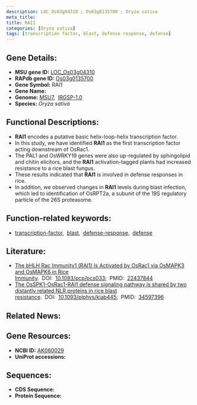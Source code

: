```yaml
---
description: LOC_Os03g04310 ; Os03g0135700 ; Oryza sativa
meta_title:
title: RAI1
categories: [Oryza sativa]
tags: [transcription factor, blast, defense response, defense]
---
```


## Gene Details:
- **MSU gene ID:** [LOC_Os03g04310](http://rice.uga.edu/cgi-bin/ORF_infopage.cgi?orf=LOC_Os03g04310)  
- **RAPdb gene ID:** [Os03g0135700](https://rapdb.dna.affrc.go.jp/locus/?name=Os03g0135700)  
- **Gene Symbol:** RAI1
- **Gene Name:**
- **Genome:**  [MSU7](http://rice.uga.edu/),&nbsp;&nbsp;[IRGSP-1.0](https://rapdb.dna.affrc.go.jp/download/irgsp1.html)
- **Species:** *Oryza sativa*

## Functional Descriptions:
   - **RAI1** encodes a putative basic helix-loop-helix transcription factor.
   - In this study, we have identified **RAI1** as the first transcription factor acting downstream of OsRac1.
   - The PAL1 and OsWRKY19 genes were also up-regulated by sphingolipid and chitin elicitors, and the **RAI1** activation-tagged plants had increased resistance to a rice blast fungus.
   - These results indicated that **RAI1** is involved in defense responses in rice.
   - In addition, we observed changes in **RAI1** levels during blast infection, which led to identification of OsRPT2a, a subunit of the 19S regulatory particle of the 26S proteasome.

## Function-related keywords:
   - [transcription-factor](/tags/transcription-factor/),&nbsp;&nbsp;[blast](/tags/blast/),&nbsp;&nbsp;[defense-response](/tags/defense-response/),&nbsp;&nbsp;[defense](/tags/defense/)

## Literature:
   - [The bHLH Rac Immunity1 (RAI1) Is Activated by OsRac1 via OsMAPK3 and OsMAPK6 in Rice Immunity](https://www.doi.org/10.1093/pcp/pcs033).&nbsp;&nbsp;DOI:&nbsp;&nbsp;[10.1093/pcp/pcs033](https://www.doi.org/10.1093/pcp/pcs033);&nbsp;&nbsp;PMID:&nbsp;&nbsp;[22437844](https://pubmed.ncbi.nlm.nih.gov/22437844/)
   - [The OsSPK1-OsRac1-RAI1 defense signaling pathway is shared by two distantly related NLR proteins in rice blast resistance](https://www.doi.org/10.1093/plphys/kiab445).&nbsp;&nbsp;DOI:&nbsp;&nbsp;[10.1093/plphys/kiab445](https://www.doi.org/10.1093/plphys/kiab445);&nbsp;&nbsp;PMID:&nbsp;&nbsp;[34597396](https://pubmed.ncbi.nlm.nih.gov/34597396/)

## Related News:

## Gene Resources:
- **NCBI ID:**  [AK060029](http://www.ncbi.nlm.nih.gov/nuccore/AK060029)
- **UniProt accessions:** [](https://www.uniprot.org/uniprotkb//entry)

## Sequences:
- **CDS Sequence:**
- **Protein Sequence:**
